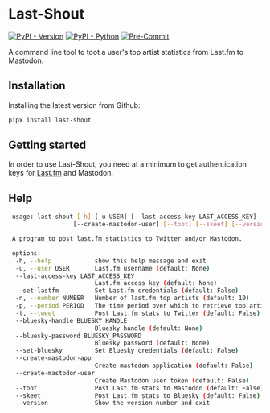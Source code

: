 # Last-Shout

[![PyPI - Version](https://img.shields.io/pypi/v/last-shout.svg)](https://pypi.org/project/last-shout/)
[![PyPI - Python](https://img.shields.io/pypi/pyversions/last-shout.svg)](https://pypi.org/project/last-shout/)
[![Pre-Commit](https://img.shields.io/badge/Pre--Commit-Enabled-informational?logo=pre-commit)](https://github.com/pre-commit/pre-commit)

A command line tool to toot a user's top artist statistics from Last.fm to Mastodon.

## Installation

Installing the latest version from Github:

```bash
pipx install last-shout
```

## Getting started

In order to use Last-Shout, you need at a minimum to get authentication keys for [Last.fm](https://www.last.fm) and Mastodon.


## Help

```bash
 usage: last-shout [-h] [-u USER] [--last-access-key LAST_ACCESS_KEY] [--set-lastfm] [-n NUMBER] [-p PERIOD] [-t] [--bluesky-handle BLUESKY_HANDLE] [--bluesky-password BLUESKY_PASSWORD] [--set-bluesky] [--create-mastodon-app]
                  [--create-mastodon-user] [--toot] [--skeet] [--version]

 A program to post last.fm statistics to Twitter and/or Mastodon.

 options:
  -h, --help            show this help message and exit
  -u, --user USER       Last.fm username (default: None)
  --last-access-key LAST_ACCESS_KEY
                        Last.fm access key (default: None)
  --set-lastfm          Set Last.fm credentials (default: False)
  -n, --number NUMBER   Number of last.fm top artists (default: 10)
  -p, --period PERIOD   The time period over which to retrieve top artists. Options are: overall | 7day | 1month | 3month | 6month | 12month (default: 7day)
  -t, --tweet           Post Last.fm stats to Twitter (default: False)
  --bluesky-handle BLUESKY_HANDLE
                        Bluesky handle (default: None)
  --bluesky-password BLUESKY_PASSWORD
                        Bluesky password (default: None)
  --set-bluesky         Set Bluesky credentials (default: False)
  --create-mastodon-app
                        Create mastodon application (default: False)
  --create-mastodon-user
                        Create Mastodon user token (default: False)
  --toot                Post Last.fm stats to Mastodon (default: False)
  --skeet               Post Last.fm stats to Bluesky (default: False)
  --version             Show the version number and exit
```